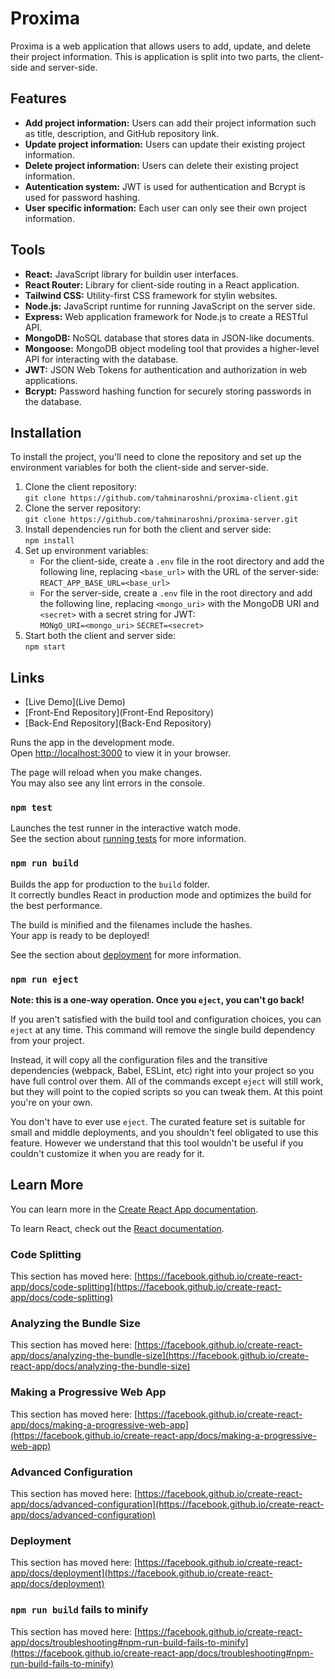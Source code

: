 # Proxima

Proxima is a web application that allows users to add, update, and delete their project information. This is application is split into two parts, the client-side and server-side.

## Features

 * **Add project information:** Users can add their project information such as title, description, and GitHub repository link. 
 * **Update project information:** Users can update their existing project information. 
 * **Delete project information:** Users can delete their existing project information. 
 * **Autentication system:** JWT is used for authentication and Bcrypt is used for password hashing. 
 * **User specific information:** Each user can only see their own project information. 

## Tools

 * **React:** JavaScript library for buildin user interfaces.
 * **React Router:** Library for client-side routing in a React application.
 * **Tailwind CSS:** Utility-first CSS framework for stylin websites.
 * **Node.js:** JavaScript runtime for running JavaScript on the server side.
 * **Express:** Web application framework for Node.js to create a RESTful API.
 * **MongoDB:** NoSQL database that stores data in JSON-like documents.
 * **Mongoose:** MongoDB object modeling tool that provides a higher-level API for interacting with the database.
 * **JWT:** JSON Web Tokens for authentication and authorization in web applications.
 * **Bcrypt:** Password hashing function for securely storing passwords in the database.
 
## Installation
 
To install the project, you'll need to clone the repository and set up the environment variables for both the client-side and server-side.
 1. Clone the client repository:\
       `git clone https://github.com/tahminaroshni/proxima-client.git`
 2. Clone the server repository:\
       `git clone https://github.com/tahminaroshni/proxima-server.git`
 3. Install dependencies run for both the client and server side:\
       `npm install`
 4. Set up environment variables:
      * For the client-side, create a `.env` file in the root directory and add the following line, replacing `<base_url>` with the URL of the server-side:\
       `REACT_APP_BASE_URL=<base_url>`
      * For the server-side, create a `.env` file in the root directory and add the following line, replacing `<mongo_uri>` with the MongoDB URI and `<secret>` with a secret string for JWT:\
       `MONgO_URI=<mongo_uri>`
       `SECRET=<secret>`
 5. Start both the client and server side:\
       `npm start`
     
 ## Links
 
 * [Live Demo](Live Demo)
 * [Front-End Repository](Front-End Repository)
 * [Back-End Repository](Back-End Repository)

Runs the app in the development mode.\
Open [http://localhost:3000](http://localhost:3000) to view it in your browser.

The page will reload when you make changes.\
You may also see any lint errors in the console.

### `npm test`

Launches the test runner in the interactive watch mode.\
See the section about [running tests](https://facebook.github.io/create-react-app/docs/running-tests) for more information.

### `npm run build`

Builds the app for production to the `build` folder.\
It correctly bundles React in production mode and optimizes the build for the best performance.

The build is minified and the filenames include the hashes.\
Your app is ready to be deployed!

See the section about [deployment](https://facebook.github.io/create-react-app/docs/deployment) for more information.

### `npm run eject`

**Note: this is a one-way operation. Once you `eject`, you can't go back!**

If you aren't satisfied with the build tool and configuration choices, you can `eject` at any time. This command will remove the single build dependency from your project.

Instead, it will copy all the configuration files and the transitive dependencies (webpack, Babel, ESLint, etc) right into your project so you have full control over them. All of the commands except `eject` will still work, but they will point to the copied scripts so you can tweak them. At this point you're on your own.

You don't have to ever use `eject`. The curated feature set is suitable for small and middle deployments, and you shouldn't feel obligated to use this feature. However we understand that this tool wouldn't be useful if you couldn't customize it when you are ready for it.

## Learn More

You can learn more in the [Create React App documentation](https://facebook.github.io/create-react-app/docs/getting-started).

To learn React, check out the [React documentation](https://reactjs.org/).

### Code Splitting

This section has moved here: [https://facebook.github.io/create-react-app/docs/code-splitting](https://facebook.github.io/create-react-app/docs/code-splitting)

### Analyzing the Bundle Size

This section has moved here: [https://facebook.github.io/create-react-app/docs/analyzing-the-bundle-size](https://facebook.github.io/create-react-app/docs/analyzing-the-bundle-size)

### Making a Progressive Web App

This section has moved here: [https://facebook.github.io/create-react-app/docs/making-a-progressive-web-app](https://facebook.github.io/create-react-app/docs/making-a-progressive-web-app)

### Advanced Configuration

This section has moved here: [https://facebook.github.io/create-react-app/docs/advanced-configuration](https://facebook.github.io/create-react-app/docs/advanced-configuration)

### Deployment

This section has moved here: [https://facebook.github.io/create-react-app/docs/deployment](https://facebook.github.io/create-react-app/docs/deployment)

### `npm run build` fails to minify

This section has moved here: [https://facebook.github.io/create-react-app/docs/troubleshooting#npm-run-build-fails-to-minify](https://facebook.github.io/create-react-app/docs/troubleshooting#npm-run-build-fails-to-minify)
